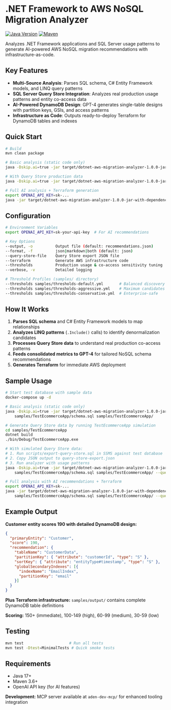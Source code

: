# .NET Framework to AWS NoSQL Migration Analyzer

[![Java Version](https://img.shields.io/badge/Java-17%2B-blue)](https://adoptium.net/)
[![Maven](https://img.shields.io/badge/Maven-3.6%2B-blue)](https://maven.apache.org/)

Analyzes .NET Framework applications and SQL Server usage patterns to generate AI-powered AWS NoSQL migration recommendations with infrastructure-as-code.

## Key Features

- **Multi-Source Analysis**: Parses SQL schema, C# Entity Framework models, and LINQ query patterns
- **SQL Server Query Store Integration**: Analyzes real production usage patterns and entity co-access data
- **AI-Powered DynamoDB Design**: GPT-4 generates single-table designs with partition keys, GSIs, and access patterns
- **Infrastructure as Code**: Outputs ready-to-deploy Terraform for DynamoDB tables and indexes

## Quick Start

```bash
# Build
mvn clean package

# Basic analysis (static code only)
java -Dskip.ai=true -jar target/dotnet-aws-migration-analyzer-1.0.0-jar-with-dependencies.jar schema.sql ./src/

# With Query Store production data
java -Dskip.ai=true -jar target/dotnet-aws-migration-analyzer-1.0.0-jar-with-dependencies.jar schema.sql ./src/ --query-store-file query-store-export.json

# Full AI analysis + Terraform generation
export OPENAI_API_KEY=sk-...
java -jar target/dotnet-aws-migration-analyzer-1.0.0-jar-with-dependencies.jar schema.sql ./src/ --query-store-file query-store-export.json --terraform
```

## Configuration

```bash
# Environment Variables
export OPENAI_API_KEY=sk-your-api-key  # For AI recommendations

# Key Options  
--output, -o          Output file (default: recommendations.json)
--format, -f          json|markdown|both (default: json)  
--query-store-file    Query Store export JSON file
--terraform           Generate AWS infrastructure code
--thresholds          Production usage & co-access sensitivity tuning
--verbose, -v         Detailed logging

# Threshold Profiles (samples/ directory)
--thresholds samples/thresholds-default.yml       # Balanced discovery
--thresholds samples/thresholds-aggressive.yml    # Maximum candidates  
--thresholds samples/thresholds-conservative.yml  # Enterprise-safe
```

## How It Works

1. **Parses SQL schema** and C# Entity Framework models to map relationships
2. **Analyzes LINQ patterns** (`.Include()` calls) to identify denormalization candidates  
3. **Processes Query Store data** to understand real production co-access patterns
4. **Feeds consolidated metrics to GPT-4** for tailored NoSQL schema recommendations
5. **Generates Terraform** for immediate AWS deployment

## Sample Usage

```bash
# Start test database with sample data
docker-compose up -d

# Basic analysis (static code only)
java -Dskip.ai=true -jar target/dotnet-aws-migration-analyzer-1.0.0-jar-with-dependencies.jar \
    samples/TestEcommerceApp/schema.sql samples/TestEcommerceApp/

# Generate Query Store data by running TestEcommerceApp simulation
cd samples/TestEcommerceApp
dotnet build
./bin/Debug/TestEcommerceApp.exe

# With simulated Query Store data:
# 1. Run scripts/export-query-store.sql in SSMS against test database
# 2. Copy JSON output to query-store-export.json  
# 3. Run analyzer with usage patterns
java -Dskip.ai=true -jar target/dotnet-aws-migration-analyzer-1.0.0-jar-with-dependencies.jar \
    samples/TestEcommerceApp/schema.sql samples/TestEcommerceApp/ --query-store-file query-store-export.json

# Full analysis with AI recommendations + Terraform
export OPENAI_API_KEY=sk-...
java -jar target/dotnet-aws-migration-analyzer-1.0.0-jar-with-dependencies.jar \
    samples/TestEcommerceApp/schema.sql samples/TestEcommerceApp/ --query-store-file query-store-export.json --terraform
```

## Example Output

**Customer entity scores 190 with detailed DynamoDB design:**
```json
{
  "primaryEntity": "Customer",
  "score": 190,
  "recommendation": {
    "tableName": "CustomerData",
    "partitionKey": { "attribute": "customerId", "type": "S" },
    "sortKey": { "attribute": "entityType#timestamp", "type": "S" },
    "globalSecondaryIndexes": [{
      "indexName": "EmailIndex",
      "partitionKey": "email"
    }]
  }
}
```

**Plus Terraform infrastructure:** `samples/output/` contains complete DynamoDB table definitions

**Scoring:** 150+ (immediate), 100-149 (high), 60-99 (medium), 30-59 (low)

## Testing

```bash
mvn test                    # Run all tests
mvn test -Dtest=MinimalTests # Quick smoke tests
```

## Requirements

- Java 17+
- Maven 3.6+
- OpenAI API key (for AI features)

**Development:** MCP server available at `aden-dev-mcp/` for enhanced tooling integration
